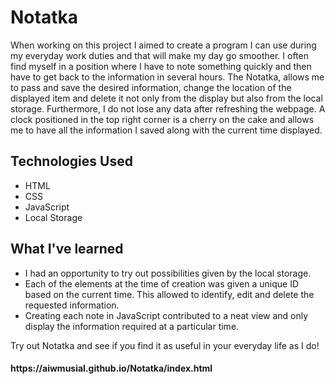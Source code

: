 <h1>Notatka</h1>
<p>
When working on this project I aimed to create a program I can use during my everyday work duties and that will make my day go smoother. 
I often find myself in a position where I have to note something quickly and then have to get back to the information in several hours. 
The Notatka, allows me to pass and save the desired information, change the location of the displayed item and delete it not only from the display 
but also from the local storage. Furthermore, I do not lose any data after refreshing the webpage. 
A clock positioned in the top right corner is a cherry on the cake and allows me to have all the information I saved along with the current time displayed.
</p>
<h2>Technologies Used</h2>
<ul>
<li>HTML</li>
<li>CSS</li>
<li>JavaScript</li>
<li>Local Storage</li>
</ul>

<h2>What I've learned</h2>
<ul>
<li>I had an opportunity to try out possibilities given by the local storage.</li>
<li>Each of the elements at the time of creation was given a unique ID based on the current time. This allowed to identify, edit and delete the requested information.</li>
<li>Creating each note in JavaScript contributed to a neat view and only display the information required at a particular time.</li>
</ul>

<p>Try out Notatka and see if you find it as useful in your everyday life as I do!</p>
<h4>https://aiwmusial.github.io/Notatka/index.html</h4>
